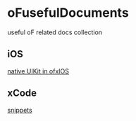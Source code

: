 # oFusefulDocuments
useful oF related docs collection

## iOS
[native UIKit in ofxIOS](http://www.creativeapplications.net/tutorials/integrating-native-uikit-to-your-existing-openframeworks-ios-project/)
## xCode
[snippets](http://nshipster.com/xcode-snippets/)

